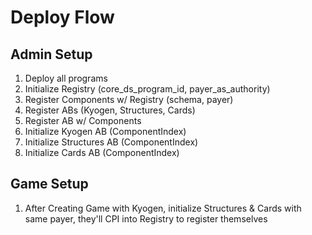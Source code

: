 # Deploy Flow

## Admin Setup
1. Deploy all programs
2. Initialize Registry (core_ds_program_id, payer_as_authority)
3. Register Components w/ Registry (schema, payer)
4. Register ABs  (Kyogen, Structures, Cards)
5. Register AB w/ Components
6. Initialize Kyogen AB (ComponentIndex)
7. Initialize Structures AB (ComponentIndex) 
8. Initialize Cards AB (ComponentIndex)

## Game Setup
1. After Creating Game with Kyogen, initialize Structures & Cards with same payer, they'll CPI into Registry to register themselves
